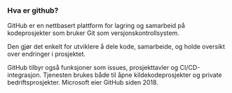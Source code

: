 
### Hva er github?

GitHub er en nettbasert plattform for lagring og samarbeid på kodeprosjekter som bruker Git som versjonskontrollsystem. 

Den gjør det enkelt for utviklere å dele kode, samarbeide, og holde oversikt over endringer i prosjektet.

GitHub tilbyr også funksjoner som issues, prosjekttavler og CI/CD-integrasjon. Tjenesten brukes både til åpne kildekodeprosjekter og private bedriftsprosjekter. Microsoft eier GitHub siden 2018.